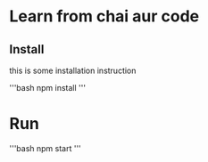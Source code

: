 # Learn from chai aur code

## Install

this is some installation instruction

'''bash
npm install
'''

# Run 

'''bash
npm start
'''